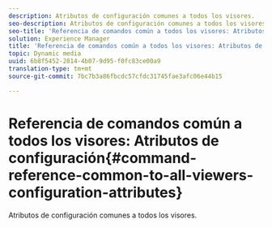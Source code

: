 ```yaml
---
description: Atributos de configuración comunes a todos los visores.
seo-description: Atributos de configuración comunes a todos los visores.
seo-title: 'Referencia de comandos común a todos los visores: Atributos de configuración'
solution: Experience Manager
title: 'Referencia de comandos común a todos los visores: Atributos de configuración'
topic: Dynamic media
uuid: 6b8f5452-2814-4b07-9d95-f0fc83ce00a9
translation-type: tm+mt
source-git-commit: 7bc7b3a86fbcdc57cfdc31745fae3afc06e44b15

---
```



# Referencia de comandos común a todos los visores: Atributos de configuración{#command-reference-common-to-all-viewers-configuration-attributes}

Atributos de configuración comunes a todos los visores.

